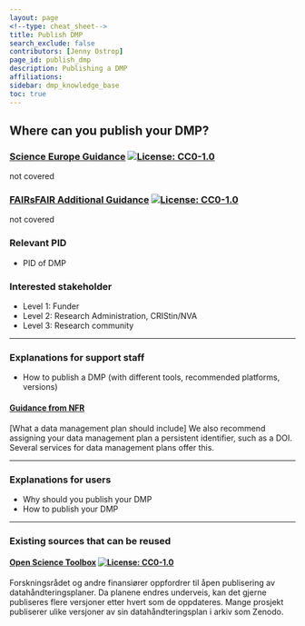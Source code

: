 ```yaml
---
layout: page
<!--type: cheat_sheet-->
title: Publish DMP
search_exclude: false
contributors: [Jenny Ostrop]
page_id: publish_dmp
description: Publishing a DMP
affiliations: 
sidebar: dmp_knowledge_base
toc: true
---
```


## Where can you publish your DMP?

<!--key information-->
### [Science Europe Guidance](https://doi.org/10.5281/zenodo.4915862) [![License: CC0-1.0](https://img.shields.io/badge/License-CC0_1.0-lightgrey.svg)](http://creativecommons.org/publicdomain/zero/1.0/)
not covered

### [FAIRsFAIR Additional Guidance](https://doi.org/10.5281/zenodo.6088215) [![License: CC0-1.0](https://img.shields.io/badge/License-CC0_1.0-lightgrey.svg)](http://creativecommons.org/publicdomain/zero/1.0/)
not covered

### Relevant PID
- PID of DMP

### Interested stakeholder
- Level 1: Funder
- Level 2: Research Administration, CRIStin/NVA
- Level 3: Research community


---
<!--additional explanations-->
### Explanations for support staff
- How to publish a DMP (with different tools, recommended platforms, versions)

#### [Guidance from NFR](https://www.forskningsradet.no/en/research-policy-strategy/open-science/research-data/)
[What a data management plan should include]
We also recommend assigning your data management plan a persistent identifier, such as a DOI. Several services for data management plans offer this.


---
<!--additional explanations - only keywords-->
### Explanations for users
- Why should you publish your DMP
- How to publish your DMP

---
<!--recycling possible?-->
### Existing sources that can be reused

#### [Open Science Toolbox](http://openscience.prototyp.io/node/56) [![License: CC0-1.0](https://img.shields.io/badge/License-CC0_1.0-lightgrey.svg)](http://creativecommons.org/publicdomain/zero/1.0/)
Forskningsrådet og andre finansiører oppfordrer til åpen publisering av datahåndteringsplaner. Da planene endres underveis, kan det gjerne publiseres flere versjoner etter hvert som de oppdateres. Mange prosjekt publiserer ulike versjoner av sin datahåndteringsplan i arkiv som Zenodo.
